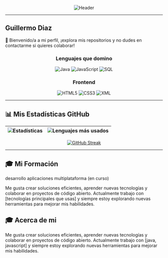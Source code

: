 <div align="center">

  
  ![Header](https://capsule-render.vercel.app/api?type=waving&color=gradient&height=120&section=header&text=%20&fontSize=30)
</div>

---

## Guillermo Diaz

🚀 Bienvenido/a a mi perfil, ¡explora mis repositorios y no dudes en contactarme si quieres colaborar!
<div align="center">

### **Lenguajes que domino**
![Java](https://img.shields.io/badge/Java-ED8B00?style=for-the-badge&logo=openjdk&logoColor=white)
![JavaScript](https://img.shields.io/badge/JavaScript-F7DF1E?style=for-the-badge&logo=javascript&logoColor=black)
![SQL](https://img.shields.io/badge/SQL-4479A1?style=for-the-badge&logo=mysql&logoColor=white)

### **Frontend**
![HTML5](https://img.shields.io/badge/HTML5-E34F26?style=for-the-badge&logo=html5&logoColor=white)
![CSS3](https://img.shields.io/badge/CSS3-1572B6?style=for-the-badge&logo=css3&logoColor=white)
![XML](https://img.shields.io/badge/XML-FF6600?style=for-the-badge&logo=xml&logoColor=white)

</div>

---

## 📊 Mis Estadísticas GitHub

<div align="center">

| ![Estadísticas](https://github-readme-stats.vercel.app/api?username=tuusuario&show_icons=true&theme=radical&hide_border=true) | ![Lenguajes más usados](https://github-readme-stats.vercel.app/api/top-langs/?username=tuusuario&layout=compact&theme=radical&hide_border=true&langs_count=6) |
|------------|-------------|

[![GitHub Streak](https://streak-stats.demolab.com?user=tuusuario&theme=radical&hide_border=true)](https://git.io/streak-stats)

</div>

---

## 🎓 Mi Formación

desarrollo aplicaciones multiplataforma (en curso)


Me gusta crear soluciones eficientes, aprender nuevas tecnologías y colaborar en proyectos de código abierto. Actualmente trabajo con [tecnologías principales que usas] y siempre estoy explorando nuevas herramientas para mejorar mis habilidades.

## 🎓 Acerca de mi


Me gusta crear soluciones eficientes, aprender nuevas tecnologías y colaborar en proyectos de código abierto. Actualmente trabajo con [java, javascript] y siempre estoy explorando nuevas herramientas para mejorar mis habilidades.


